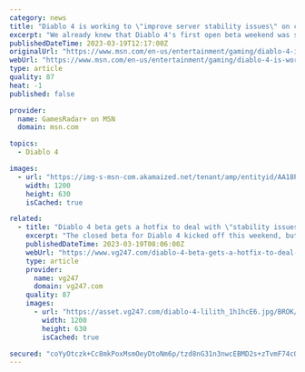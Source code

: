 ```yaml
---
category: news
title: "Diablo 4 is working to \"improve server stability issues\" on console"
excerpt: "We already knew that Diablo 4's first open beta weekend was subjecting players to long queues and connection issues, and now Blizzard is working on \"improving server stability issues\" for console ..."
publishedDateTime: 2023-03-19T12:17:00Z
originalUrl: "https://www.msn.com/en-us/entertainment/gaming/diablo-4-is-working-to-improve-server-stability-issues-on-console/ar-AA18OVcZ"
webUrl: "https://www.msn.com/en-us/entertainment/gaming/diablo-4-is-working-to-improve-server-stability-issues-on-console/ar-AA18OVcZ"
type: article
quality: 87
heat: -1
published: false

provider:
  name: GamesRadar+ on MSN
  domain: msn.com

topics:
  - Diablo 4

images:
  - url: "https://img-s-msn-com.akamaized.net/tenant/amp/entityid/AA18Pr9S.img?h=630&w=1200&m=6&q=60&o=t&l=f&f=jpg"
    width: 1200
    height: 630
    isCached: true

related:
  - title: "Diablo 4 beta gets a hotfix to deal with \"stability issues\" on console"
    excerpt: "The closed beta for Diablo 4 kicked off this weekend, but server stability issues have plagued many - thankfully, Blizzard has released a hotfix to help out."
    publishedDateTime: 2023-03-19T08:06:00Z
    webUrl: "https://www.vg247.com/diablo-4-beta-gets-a-hotfix-to-deal-with-stability-issues-on-console"
    type: article
    provider:
      name: vg247
      domain: vg247.com
    quality: 87
    images:
      - url: "https://asset.vg247.com/diablo-4-lilith_1h1hcE6.jpg/BROK/thumbnail/1200x630/diablo-4-lilith_1h1hcE6.jpg"
        width: 1200
        height: 630
        isCached: true

secured: "coYyOtczk+Cc8mkPoxMsmOeyDtoNm6p/tzd8nG31n3nwcEBMD2s+zTvmF74cQmdu90qVgit6RRhxxtlWb2YXTXOfxji5KQA79ZxeKp8cXfO1IF2EejWcztrQejSN8e0QZSQ/kVutQjmh5vo81QWnRYucOmeVBL5MY+rU3bu6fg4Ok5dvCCZgjytroCXKqm/7Gb4rJwp6sZY6roMC3O7EWf4rPQ08eNzxob6wO7yy+6LrhxPyUHnLJER7gt68g1OJo2+X3eStvpp2WWgn+78GrLyUKtGT8XvkZO9F5xQU68Dv7G3syBbQa1bcIe3hIq+2IRFnNvmGABqi1nsayRUYsLd1VRIKXUaXklScnQkDhvI=;OcveSl67BVC0Yr4iW1u4/g=="
---
```



